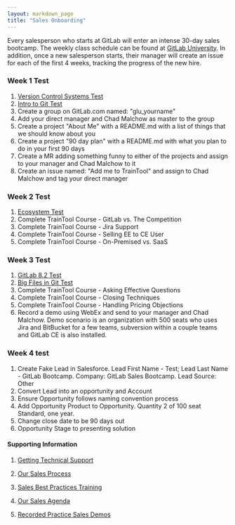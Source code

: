 ```yaml
---
layout: markdown_page
title: "Sales Onboarding"
---
```


Every salesperson who starts at GitLab will enter an intense 30-day sales bootcamp.  The weekly class schedule can be found at [GitLab University](https://university.gitlab.com/).  In addition, once a new salesperson starts, their manager will create an issue for each of the first 4 weeks, tracking the progress of the new hire.

### Week 1 Test
1. [Version Control Systems Test](http://goo.gl/forms/8H8SNcH70T)
1. [Intro to Git Test](http://goo.gl/forms/GgWF1T5Ceg)
1. Create a group on GitLab.com named: "glu_yourname"
1. Add your direct manager and Chad Malchow as master to the group
1. Create a project "About Me" with a README.md with a list of things that we should know about you
1. Create a project "90 day plan" with a README.md with what you plan to do in your first 90 days
1. Create a MR adding something funny to either of the projects and assign to your manager and Chad Malchow to it
1. Create an issue named: "Add me to TrainTool" and assign to Chad Malchow and tag your direct manager

### Week 2 Test
1. [Ecosystem Test](http://goo.gl/forms/5Vrf3CE0iC)
1. Complete TrainTool Course - GitLab vs. The Competition
1. Complete TrainTool Course - Jira Support
1. Complete TrainTool Course - Selling EE to CE User
1. Complete TrainTool Course - On-Premised vs. SaaS

### Week 3 Test
1. [GitLab 8.2 Test](http://goo.gl/forms/9PnmhiNzEa)
1. [Big Files in Git Test](http://goo.gl/forms/RFsNK9fKuj)
1. Complete TrainTool Course - Asking Effective Questions
1. Complete TrainTool Course - Closing Techniques
1. Complete TrainTool Course - Handling Pricing Objections
1. Record a demo using WebEx and send to your manager and Chad Malchow.  Demo scenario is an organization with 500 seats who uses Jira and BitBucket for a few teams, subversion within a couple teams and GitLab CE is also installed.

### Week 4 test
1. Create Fake Lead in Salesforce.  Lead First Name - Test; Lead Last Name - GitLab Bootcamp.  Company: GitLab Sales Bootcamp. Lead Source: Other
1. Convert Lead into an opportunity and Account
1. Ensure Opportunity follows naming convention process
1. Add Opportunity Product to Opportunity.  Quantity 2 of 100 seat Standard, one year.
1. Change close date to be 90 days out
1. Opportunity Stage to presenting solution

#### Supporting Information

1. [Getting Technical Support](https://about.gitlab.com/handbook/support/#internal)

1. [Our Sales Process](https://about.gitlab.com/handbook/sales-process/)

1. [Sales Best Practices Training](https://about.gitlab.com/handbook/sales-training/)

1. [Our Sales Agenda](https://docs.google.com/document/d/1l1ecVjKAJY67Zk28CYFiepHAFzvMNu9yDUYVSQmlTmU/edit)

1. [Recorded Practice Sales Demos](https://drive.google.com/drive/u/0/folders/0B_XVovPbWgADM1M3VUg1ZVJ0UjQ)
